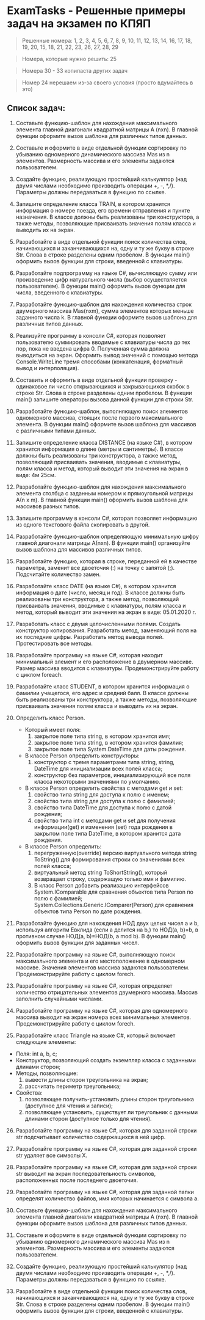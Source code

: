 # ExamTasks - Решенные примеры задач на экзамен по КПЯП

> Решенные номера: 1, 2, 3, 4, 5, 6, 7, 8, 9, 10, 11, 12, 13, 14, 16, 17, 18, 19, 20, 15, 18, 21, 22, 23, 26, 27, 28, 29

> Номера, которые нужно решить: 25

> Номера 30 - 33 копипаста других задач

> Номер 24 нерешаем из-за своего условия (просто вдумайтесь в это)

## Список задач:

1.	Составьте функцию-шаблон для нахождения максимального элемента главной диагонали квадратной матрицы А (nхn). В главной функции оформите вызов шаблона для различных типов данных.

2.	Составьте и оформите в виде отдельной функции сортировку по убыванию одномерного динамического массива Mas из n элементов. Размерность массива и его элементы задаются пользователем.

3.	Создайте функцию, реализующую простейший калькулятор (над двумя числами необходимо производить операции +, -, *,/). Параметры должны передаваться в функцию по ссылке.

4.	Запишите определение класса TRAIN, в котором хранится информация о номере поезда, его времени отправления и пункте назначения. В классе должны быть реализованы три конструктора, а также методы, позволяющие присваивать значения полям класса и выводить их на экран.

5.	Разработайте в виде отдельной функции поиск количества слов, начинающихся и заканчивающихся на, одну и ту же букву в строке Str. Слова в строке разделены одним пробелом. В функции main() оформить вызов функции для строки, введенной с клавиатуры.

6.	Разработайте подпрограмму на языке C#, вычисляющую сумму или произведение цифр натурального числа (выбор осуществляется пользователем). В функции main() оформить вызов функции для числа, введенного с клавиатуры.

7.	Разработайте функцию-шаблон для нахождения количества строк двумерного массива Mas(nxm), сумма элементов которых меньше заданного числа k. В главной функции оформите вызов шаблона для различных типов данных.

8.	Реализуйте программу в консоли C#, которая позволяет пользователю суммировать вводимые с клавиатуры числа до тех пор, пока не введена цифра 0. Полученная сумма должна выводиться на экран. Оформить вывод значений с помощью метода Console.WriteLine тремя способами (конкатенация, форматный вывод и интерполяция).

9.	Составить и оформить в виде отдельной функции проверку - одинаковое ли число открывающихся и закрывающихся скобок в строке Str. Слова в строке разделены одним пробелом. В функции main() запишите операторы вызова данной функции для строки Str.

10.	Разработайте функцию-шаблон, выполняющую поиск элементов одномерного массива, стоящих после первого максимального элемента. В функции main() оформите вызов шаблона для массивов с различными типами данных.

11.	Запишите определение класса DISTANCE (на языке C#), в котором хранится информация о длине (метры и сантиметры). В классе должны быть реализованы три конструктора, а также метод, позволяющий присваивать значения, вводимые с клавиатуры, полям класса и метод, который выводит эти значения на экран в виде: 4м 25см.

12.	Разработайте функцию-шаблон для нахождения максимального элемента столбца с заданным номером к прямоугольной матрицы А(n x m). В главной функции main() оформить вызов шаблона для массивов разных типов.

13.	Запишите программу в консоли C#, которая позволяет информацию из одного текстового файла скопировать в другой.

14.	Разработайте функцию-шаблон определяющую минимальную цифру главной диагонали матрицы А(nхn). В функции main() организуйте вызов шаблона для массивов различных типов.

15.	Разработайте функцию, которая в строке, переданной ей в качестве параметра, заменит все двоеточия (:) на точку с запятой (;). Подсчитайте количество замен.

16.	Разработайте класс DATE (на языке C#), в котором хранится информация о дате (число, месяц и год). В классе должны быть реализованы три конструктора, а также метод, позволяющий присваивать значения, вводимые с клавиатуры, полям класса и метод, который выводит эти значения на экран в виде: 05.01.2020 г.

17.	Разработать класс с двумя целочисленными полями. Создать конструктор копирования. Разработать метод, заменяющий поля на их последние цифры. Разработать метод вывода полей. Протестировать все методы.

18.	Разработайте программу на языке C#, которая находит минимальный элемент и его расположение в двумерном массиве. Размер массива вводится с клавиатуры. Продемонстрируйте работу с циклом foreach.

19.	Разработайте класс STUDENT, в котором хранится информация о фамилии учащегося, его адрес и средний балл. В классе должны быть реализованы три конструктора, а также методы, позволяющие присваивать значения полям класса и выводить их на экран.

20.	Определить класс Person.
    * Который имеет поля:
      1. закрытое поле типа string, в котором хранится имя; 
      2.	закрытое поле типа string, в котором хранится фамилия; 
      3.	закрытое поле типа System.DateTime для даты рождения.
    * В классе Person определить конструкторы: 
      1. конструктор c тремя параметрами типа string, string, DateTime для инициализации всех полей класса;  
      2.	конструктор без параметров, инициализирующий все поля класса некоторыми значениями по умолчанию.
    * В классе Person определить свойства c методами get и set: 
      1. свойство типа string для доступа к полю с именем;  
      2. свойство типа string для доступа к полю с фамилией; 
      3. свойство типа DateTime для доступа к полю с датой рождения; 
      4. свойство типа int c методами get и set для получения информации(get) и изменения (set) года рождения в закрытом поле типа DateTime, в котором хранится дата рождения.
    * В классе Person определить:
      1.	перегруженную(override) версию виртуального метода string ToString() для формирования строки со значениями всех полей класса; 
      2.	виртуальный метод string ToShortString(), который возвращает строку, содержащую только имя и фамилию. 
      3. В класс Person добавить реализацию интерфейсов System.IComparable для сравнения объектов типа Person по полю с фамилией; System.Collections.Generic.IComparer(Person) для сравнения объектов типа Person по дате рождения. 

21.	Разработайте функцию для нахождения НОД двух целых чисел а и b, используя алгоритм Евклида (если а делится на b,) то НОД(а, b)=b, в противном случае НОД(а, b)=НОД(b, а mod b). В функции main() оформить вызов функции для заданных чисел.

22.	Разработайте программу на языке С#, выполняющую поиск максимального элемента и его местоположение в одномерном массиве. Значения элементов массива задаются пользователем. Продемонстрируйте работу с циклом forech.

23.	Разработайте программу на языке С#, которая определяет количество отрицательных элементов двумерного массива. Массив заполнить случайными числами. 

24.	Разработайте программу на языке С#, которая для одномерного массива выводит на экран номера всех минимальных элементов. Продемонстрируйте работу с циклом forech.

25.	Разработайте класс Triangle на языке С#, который включает следующие элементы:
  * Поля: int а, b, с;
  * Конструктор, позволяющий создать экземпляр класса с заданными длинами сторон;
  * Методы, позволяющие:
    1.	вывести длины сторон треугольника на экран;
    2.	рассчитать периметр треугольника;
  * Свойства:
    1.	позволяющее получить-установить длины сторон треугольника (доступное для чтения и записи);
    2.	позволяющее установить, существует ли треугольник с данными длинами сторон (доступное только для чтения).

26.	Разработайте программу на языке С#, которая для заданной строки str подсчитывает количество содержащихся в ней цифр.

27.	Разработайте программу на языке С#, которая для заданной строки str удаляет все символы X.

28.	Разработайте программу на языке С#, которая для заданной строки str выводит на экран последовательность символов, расположенных после последнего двоеточия.

29.	Разработайте программу на языке С#, которая для заданной папки определят количество файлов, имя которых начинается с символа а.

30.	Составьте функцию-шаблон для нахождения максимального элемента главной диагонали квадратной матрицы А (nхn). В главной функции оформите вызов шаблона для различных типов данных.

31.	Составьте и оформите в виде отдельной функции сортировку по убыванию одномерного динамического массива Mas из n элементов. Размерность массива и его элементы задаются пользователем.

32.	Создайте функцию, реализующую простейший калькулятор (над двумя числами необходимо производить операции +, -, *,/). Параметры должны передаваться в функцию по ссылке.

33.	Разработайте в виде отдельной функции поиск количества слов, начинающихся и заканчивающихся на, одну и ту же букву в строке Str. Слова в строке разделены одним пробелом. В функции main() оформить вызов функции для строки, введенной с клавиатуры.
